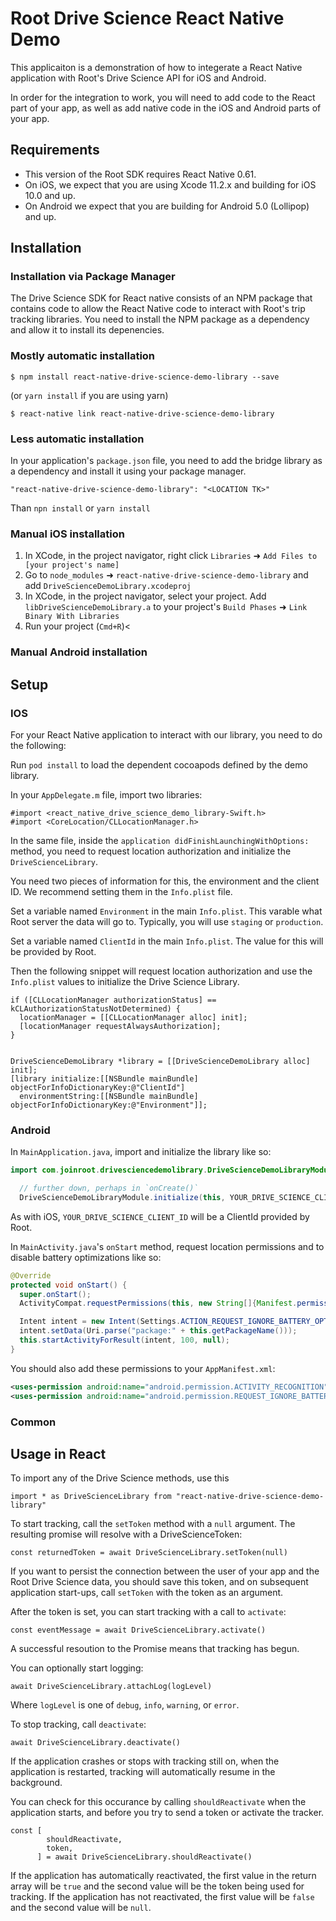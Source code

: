 # Root Drive Science React Native Demo

This applicaiton is a demonstration of how to integerate a React Native
application with Root's Drive Science API for iOS and Android.

In order for the integration to work, you will need to add code to
the React part of your app, as well as add native code in the iOS and
Android parts of your app.

## Requirements

* This version of the Root SDK requires React Native 0.61.
* On iOS, we expect that you are using Xcode 11.2.x and building for
  iOS 10.0 and up.
* On Android we expect that you are building for Android 5.0
  (Lollipop) and up.

## Installation

### Installation via Package Manager

The Drive Science SDK for React native consists of an NPM package that contains
code to allow the React Native code to interact with Root's trip tracking
libraries. You need to install the NPM package as a dependency and allow it to
install its depenencies.

### Mostly automatic installation

`$ npm install react-native-drive-science-demo-library --save`

(or `yarn install` if you are using yarn)

`$ react-native link react-native-drive-science-demo-library`

### Less automatic installation

In your application's `package.json` file, you need to add the bridge
library as a dependency and install it using your package manager.

```
"react-native-drive-science-demo-library": "<LOCATION TK>"
```

Than `npn install` or `yarn install`

### Manual iOS installation

1. In XCode, in the project navigator, right click `Libraries` ➜ `Add Files to [your project's name]`
2. Go to `node_modules` ➜ `react-native-drive-science-demo-library` and add `DriveScienceDemoLibrary.xcodeproj`
3. In XCode, in the project navigator, select your project. Add `libDriveScienceDemoLibrary.a` to your project's `Build Phases` ➜ `Link Binary With Libraries`
4. Run your project (`Cmd+R`)<

### Manual Android installation

## Setup

### IOS

For your React Native application to interact with our library, you need to do
the following:

Run `pod install` to load the dependent cocoapods defined by the demo library.

In your `AppDelegate.m` file, import two libraries:

```
#import <react_native_drive_science_demo_library-Swift.h>
#import <CoreLocation/CLLocationManager.h>
```

In the same file, inside the `application didFinishLaunchingWithOptions:`
method, you need to request location authorization and initialize the
`DriveScienceLibrary`.

You need two pieces of information for this, the environment and the client ID.
We recommend setting them in the `Info.plist` file.

Set a variable named `Environment` in the main `Info.plist`. This varable
what Root server the data will go to. Typically, you will use `staging` or
`production`.

Set a variable named  `ClientId` in the main `Info.plist`. The value for this
will be provided by Root.

Then the following snippet will request location authorization and use the
`Info.plist` values to initialize the Drive Science Library.

```
if ([CLLocationManager authorizationStatus] == kCLAuthorizationStatusNotDetermined) {
  locationManager = [[CLLocationManager alloc] init];
  [locationManager requestAlwaysAuthorization];
}


DriveScienceDemoLibrary *library = [[DriveScienceDemoLibrary alloc] init];
[library initialize:[[NSBundle mainBundle] objectForInfoDictionaryKey:@"ClientId"]
  environmentString:[[NSBundle mainBundle] objectForInfoDictionaryKey:@"Environment"]];
```


### Android

In `MainApplication.java`, import and initialize the library like so:

```java
import com.joinroot.drivesciencedemolibrary.DriveScienceDemoLibraryModule;

  // further down, perhaps in `onCreate()`
  DriveScienceDemoLibraryModule.initialize(this, YOUR_DRIVE_SCIENCE_CLIENT_ID);
```

As with iOS, `YOUR_DRIVE_SCIENCE_CLIENT_ID` will be a ClientId provided by Root.

In `MainActivity.java`'s `onStart` method, request location permissions and to disable battery optimizations like so:

```java
@Override
protected void onStart() {
  super.onStart();
  ActivityCompat.requestPermissions(this, new String[]{Manifest.permission.ACCESS_FINE_LOCATION}, 100);

  Intent intent = new Intent(Settings.ACTION_REQUEST_IGNORE_BATTERY_OPTIMIZATIONS);
  intent.setData(Uri.parse("package:" + this.getPackageName()));
  this.startActivityForResult(intent, 100, null);
}
```

You should also add these permissions to your `AppManifest.xml`:

```xml
<uses-permission android:name="android.permission.ACTIVITY_RECOGNITION" />
<uses-permission android:name="android.permission.REQUEST_IGNORE_BATTERY_OPTIMIZATIONS" />
```

### Common

## Usage in React

To import any of the Drive Science methods, use this

```
import * as DriveScienceLibrary from "react-native-drive-science-demo-library"
```

To start tracking, call the `setToken` method with a `null` argument. The
resulting promise will resolve with a DriveScienceToken:

```
const returnedToken = await DriveScienceLibrary.setToken(null)
```

If you want to persist the connection between the user of your app and the
Root Drive Science data, you should save this token, and on subsequent
application start-ups, call `setToken` with the token as an argument.

After the token is set, you can start tracking with a call to `activate`:

```
const eventMessage = await DriveScienceLibrary.activate()
```

A successful resoution to the Promise means that tracking has begun.

You can optionally start logging:

```
await DriveScienceLibrary.attachLog(logLevel)
```

Where `logLevel` is one of `debug`, `info`, `warning`, or `error`.

To stop tracking, call `deactivate`:

```
await DriveScienceLibrary.deactivate()
```

If the application crashes or stops with tracking still on, when the
application is restarted, tracking will automatically resume in the background.

You can check for this occurance by calling `shouldReactivate` when the
application starts, and before you try to send a token or activate the tracker.

```
const [
        shouldReactivate,
        token,
      ] = await DriveScienceLibrary.shouldReactivate()
```

If the application has automatically reactivated, the first value in the return
array will be `true` and the second value will be the token being used for
tracking. If the application has not reactivated, the first value will be
`false` and the second value will be `null`.



